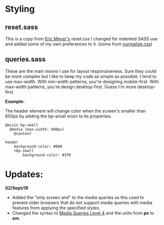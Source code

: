 # Styling

## reset.sass
This is a copy from [Eric Meyer's](http://meyerweb.com/eric/tools/css/reset/) reset.css I changed for indented SASS use and added some of my own preferences to it. (some from [normalize.css](https://necolas.github.io/normalize.css/))

## queries.sass
These are the main mixins I use for layout responsiveness. Sure they could be more complex but I like to keep my code as simple as possible. I tend to use max-width. With min-width patterns, you're designing mobile-first. With max-width patterns, you're design desktop-first. Guess I'm more desktop-first. 

**Example:**

The header element will change color when the screen's smaller than 600px by adding the bp-small mixin to its properties.
```
@mixin bp-small 
  @media (max-width: 600px)
    @content

header
	background-color: #000 
	+bp-small    
		background-color: #3f0 
```

# Updates:  
**02/Sept/19**  
* Added the "only screen and" to the media queries as this used to prevent older browsers that do not support media queries with media features from applying the specified styles.
* Changed the syntax to [Media Queries Level 4](https://developer.mozilla.org/en-US/docs/Web/CSS/Media_Queries/Using_media_queries#Syntax_improvements_in_Level_4) and the units from **px** to **em**.
